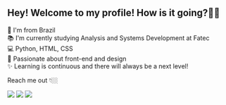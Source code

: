 ## Hey! Welcome to my profile! How is it going?👋🥰

📍  I'm from Brazil <br>
📚 I'm currently studying Analysis and Systems Development at Fatec <br>
💻 Python, HTML, CSS <br>
🧡 Passionate about front-end and design <br>
✨ Learning is continuous and there will always be a next level!
  
 Reach me out 👇🏼
 
  <a href ="mailto: lariemmerick@gmail.com"><img src="https://img.shields.io/badge/-Gmail-%23EA4335?style=for-the-badge&logo=gmail&logoColor=white" target="_blank"></a>
  <a href="https://www.linkedin.com/in/larissaemmerick/" target="_blank"><img src="https://img.shields.io/badge/-LinkedIn-%230077B5?style=for-the-badge&logo=linkedin&logoColor=white" target="_blank"></a>
  <a href="https://www.instagram.com/lari_emmerick/" target="_blank"><img src="https://img.shields.io/badge/-Instagram-%23E4405F?style=for-the-badge&logo=instagram&logoColor=white" target="_blank"></a>
